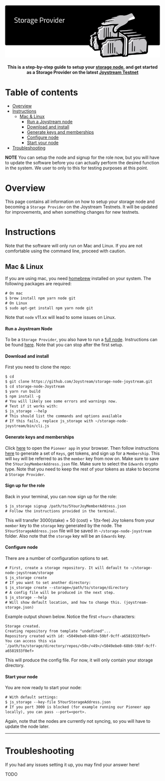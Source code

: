 <p align="center"><img src="storage_provider.png"></p>

<div align="center">
  <h4>This is a step-by-step guide to setup your <a href="https://github.com/Joystream/storage-node-joystream">storage node</a>, and get started as a Storage Provider on the latest
  <a href="https://testnet.joystream.org/pioneer">Joystream Testnet</a><h4>
</div>



# Table of contents

- [Overview](#overview)
- [Instructions](#instructions)
    - [Mac & Linux](#mac)
        - [Run a Joystream node](#run-a-joystream-node)
        - [Download and install](#download-and-install)
        - [Generate keys and memberships](#generate-keys-and-memberships)
        - [Configure node](#configure-node)
        - [Start your node](#start-your-node)
- [Troubleshooting](#troubleshooting)


**NOTE**
You can setup the node and signup for the role now, but you will have to update the software before you can actually perform the desired function in the system. We user to only to this for testing purposes at this point.

# Overview

This page contains all information on how to setup your storage node and becoming a `Storage Provider` on the Joystream Testnets. It will be updated for improvements, and when something changes for new testnets.

# Instructions
Note that the software will only run on Mac and Linux. If you are not comfortable using the command line, proceed with caution.

## Mac & Linux

If you are using mac, you need [homebrew](https://brew.sh/) installed on your system. The following packages are required:
```
# On mac
$ brew install npm yarn node git
# On Linux
$ sudo apt-get install npm yarn node git
```
Note that `node` v11.xx will lead to some issues on Linux.

#### Run a Joystream Node
To be a `Storage Provider`, you also have to run a [full node](https://github.com/Joystream/substrate-node-joystream). Instructions can be found [here](https://github.com/Joystream/helpdesk/roles/validators). Note that you can stop after the first setup.

#### Download and install
First you need to clone the repo:
```
$ cd
$ git clone https://github.com/Joystream/storage-node-joystream.git
$ cd storage-node-Joystream
$ yarn run build
$ npm install -g
# You will likely see some errors and warnings now.
# Test if it works with:
$ js_storage --help
# This should list the commands and options available
# If this fails, replace js_storage with ~/storage-node-joystream/bin/cli.js
```
#### Generate keys and memberships

Click [here](https://testnet.joystream.org) to open the `Pioneer app` in your browser. Then follow instructions [here](https://github.com/Joystream/helpdesk#get-started) to generate a set of `Keys`, get tokens, and sign up for a `Membership`. This will `key` will be referred to as the `member` key from now on. Make sure to save the `5YourJoyMemberAddress.json` file. Make sure to select the `Edwards` crypto type. Note that you need to keep the rest of your tokens as stake to become a `Storage Provider`.

#### Sign up for the role

Back in your terminal, you can now sign up for the role:

```
$ js_storage signup /path/to/5YourJoyMemberAddress.json
# Follow the instructions provided in the terminal.
```
This will transfer 3000(stake) + 50 (cost) + 1(tx-fee) Joy tokens from your `member` key to the `storage` key generated by the node. The `5YourStorageAddress.json` file will be saved in `~/storage-node-joystream` folder. Also note that the `storage` key will be an `Edwards` key.

#### Configure node
There are a number of configuration options to set.
```
# First, create a storage repository. It will default to ~/storage-node-joystream/storage
$ js_storage create
# If you want to set another directory:
$ js_storage create --storage=/path/to/storage/directory
# A config file will be produced in the next step.
$ js_storage --help
# Will show default location, and how to change this. (joystream-storage.json)
```

Example output shown below. Notice the first `<four>` characters:
```
Storage created.
Creating repository from template "undefined"...
Repository created with id: <5049ebe0-68b9-59bf-9cff-a6581933f0ef>
You can access this via `/path/to/storage/directory/repos/<50>/<49>/<5049ebe0-68b9-59bf-9cff-a6581933f0ef>
```
This will produce the config file. For now, it will only contain your storage directory.

#### Start your node
You are now ready to start your node:
```
# With default settings:
$ js_storage --key-file 5YourStorageAddress.json
# If you port 3000 is blocked (for example running our Pioneer app locally), you can pass --port=<port>.
```
Again, note that the nodes are currently not syncing, so you will have to update the node later.

---

# Troubleshooting
If you had any issues setting it up, you may find your answer here!

TODO
